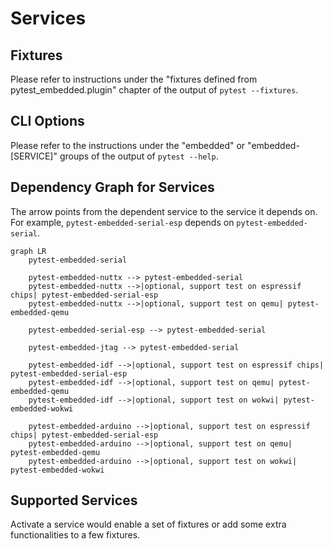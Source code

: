 # Services

## Fixtures

Please refer to instructions under the "fixtures defined from pytest_embedded.plugin" chapter of the output of `pytest --fixtures`.

## CLI Options

Please refer to the instructions under the "embedded" or "embedded-[SERVICE]" groups of the output of `pytest --help`.

## Dependency Graph for Services

The arrow points from the dependent service to the service it depends on. For example, `pytest-embedded-serial-esp` depends on `pytest-embedded-serial`.

```{mermaid}
graph LR
    pytest-embedded-serial

    pytest-embedded-nuttx --> pytest-embedded-serial
    pytest-embedded-nuttx -->|optional, support test on espressif chips| pytest-embedded-serial-esp
    pytest-embedded-nuttx -->|optional, support test on qemu| pytest-embedded-qemu

    pytest-embedded-serial-esp --> pytest-embedded-serial

    pytest-embedded-jtag --> pytest-embedded-serial

    pytest-embedded-idf -->|optional, support test on espressif chips| pytest-embedded-serial-esp
    pytest-embedded-idf -->|optional, support test on qemu| pytest-embedded-qemu
    pytest-embedded-idf -->|optional, support test on wokwi| pytest-embedded-wokwi

    pytest-embedded-arduino -->|optional, support test on espressif chips| pytest-embedded-serial-esp
    pytest-embedded-arduino -->|optional, support test on qemu| pytest-embedded-qemu
    pytest-embedded-arduino -->|optional, support test on wokwi| pytest-embedded-wokwi
```

## Supported Services

Activate a service would enable a set of fixtures or add some extra functionalities to a few fixtures.

```{include} ../../pytest-embedded-serial/README.md
```

```{include} ../../pytest-embedded-serial-esp/README.md
```

```{include} ../../pytest-embedded-idf/README.md
```

```{include} ../../pytest-embedded-jtag/README.md
```

```{include} ../../pytest-embedded-qemu/README.md
```

```{include} ../../pytest-embedded-arduino/README.md
```

```{include} ../../pytest-embedded-wokwi/README.md
```

```{include} ../../pytest-embedded-nuttx/README.md
```
